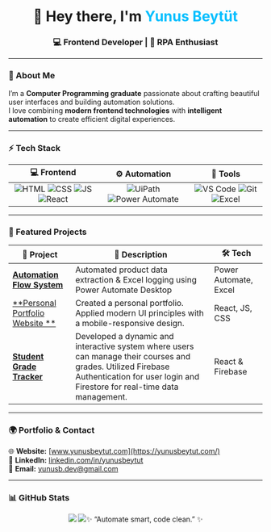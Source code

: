 <h1 align="center">👋 Hey there, I'm <span style="color:#00bfff;">Yunus Beytüt</span></h1>
<h3 align="center">💻 Frontend Developer | 🤖 RPA Enthusiast</h3>

---

### 🧭 About Me  

I’m a **Computer Programming graduate** passionate about crafting beautiful user interfaces and building automation solutions.  
I love combining **modern frontend technologies** with **intelligent automation** to create efficient digital experiences.  

---

### ⚡ Tech Stack  

| 💻 Frontend | ⚙️ Automation | 🧰 Tools |
|:------------:|:-------------:|:----------:|
| ![HTML](https://img.shields.io/badge/-HTML5-E34F26?logo=html5&logoColor=white) ![CSS](https://img.shields.io/badge/-CSS3-1572B6?logo=css3&logoColor=white) ![JS](https://img.shields.io/badge/-JavaScript-F7DF1E?logo=javascript&logoColor=black) ![React](https://img.shields.io/badge/-React-61DAFB?logo=react&logoColor=black) | ![UiPath](https://img.shields.io/badge/-UiPath-0078D7?logo=uipath&logoColor=white) ![Power Automate](https://img.shields.io/badge/-Power%20Automate-0066FF?logo=powerautomate&logoColor=white) | ![VS Code](https://img.shields.io/badge/-VS%20Code-007ACC?logo=visualstudiocode&logoColor=white) ![Git](https://img.shields.io/badge/-Git-F05032?logo=git&logoColor=white) ![Excel](https://img.shields.io/badge/-Excel-217346?logo=microsoftexcel&logoColor=white) |

---

### 🚀 Featured Projects  

| 🔹 Project | 💬 Description | 🛠️ Tech |
|-------------|----------------|----------|
| [**Automation Flow System**](#) | Automated product data extraction & Excel logging using Power Automate Desktop | Power Automate, Excel |
| [**Personal Portfolio Website **](https://github.com/YunusBeytut/yunusbeytut) | Created a personal portfolio.  Applied modern UI principles with a mobile-responsive design. | React, JS, CSS |
| [**Student Grade Tracker**](https://github.com/YunusBeytut/Jedi/tree/main/%C3%96%C4%9Frenci%20Takip%20Sistemi) | Developed a dynamic and interactive system where users can manage their courses and grades.  Utilized Firebase Authentication for user login and Firestore for real-time data management. | React & Firebase |

---

### 🌍 Portfolio & Contact  

🌐 **Website:** [www.yunusbeytut.com](https://yunusbeytut.com/)  
💼 **LinkedIn:** [linkedin.com/in/yunusbeytut](https://www.linkedin.com/in/yunusbeytut/)  
📧 **Email:** yunusb.dev@gmail.com 

---

### 📊 GitHub Stats  

<p align="center">
  <img src="https://github-readme-stats.vercel.app/api?username=yunusbeytut&show_icons=true&theme=tokyonight
"/>
  <img src="https://github-readme-stats.vercel.app/api?username=yunusbeytut&show_icons=true&theme=tokyonight
/>
</p>

---

<h3 align="center">✨ “Automate smart, code clean.” ✨</h3>
